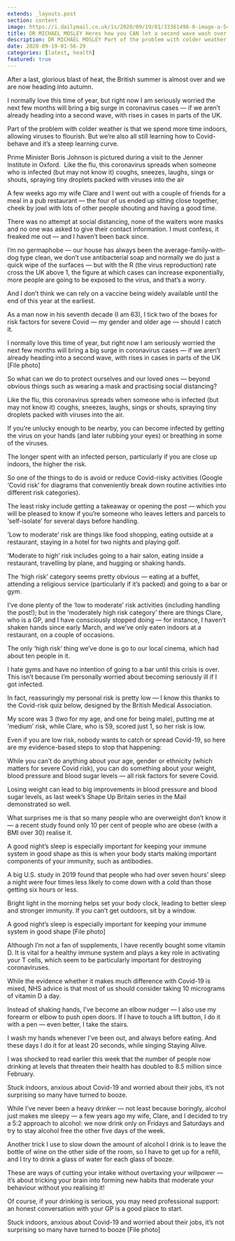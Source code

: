 ```yaml
---
extends: _layouts.post
section: content
image: https://i.dailymail.co.uk/1s/2020/09/19/01/33361498-0-image-a-546_1600476683557.jpg 
title: DR MICHAEL MOSLEY Heres how you CAN let a second wave wash over you 
description: DR MICHAEL MOSLEY Part of the problem with colder weather is that we spend more time indoors. But were also all still learning how to Covid-behave and its a steep learning curve. 
date: 2020-09-19-01-56-29 
categories: [latest, health] 
featured: true 
--- 
```

After a last, glorious blast of heat, the British summer is almost over and we are now heading into autumn. 

I normally love this time of year, but right now I am seriously worried the next few months will bring a big surge in coronavirus cases — if we aren’t already heading into a second wave, with rises in cases in parts of the UK.

Part of the problem with colder weather is that we spend more time indoors, allowing viruses to flourish. But we’re also all still learning how to Covid-behave and it’s a steep learning curve. 

Prime Minister Boris Johnson is pictured during a visit to the Jenner Institute in Oxford.  Like the flu, this coronavirus spreads when someone who is infected (but may not know it) coughs, sneezes, laughs, sings or shouts, spraying tiny droplets packed with viruses into the air

A few weeks ago my wife Clare and I went out with a couple of friends for a meal in a pub restaurant — the four of us ended up sitting close together, cheek by jowl with lots of other people shouting and having a good time. 

There was no attempt at social distancing, none of the waiters wore masks and no one was asked to give their contact information. I must confess, it freaked me out — and I haven’t been back since.

I’m no germaphobe — our house has always been the average-family-with-dog type clean, we don’t use antibacterial soap and normally we do just a quick wipe of the surfaces — but with the R (the virus reproduction) rate cross the UK above 1, the figure at which cases can increase exponentially, more people are going to be exposed to the virus, and that’s a worry.

And I don’t think we can rely on a vaccine being widely available until the end of this year at the earliest.

As a man now in his seventh decade (I am 63), I tick two of the boxes for risk factors for severe Covid — my gender and older age — should I catch it.

I normally love this time of year, but right now I am seriously worried the next few months will bring a big surge in coronavirus cases — if we aren’t already heading into a second wave, with rises in cases in parts of the UK [File photo]

So what can we do to protect ourselves and our loved ones — beyond obvious things such as wearing a mask and practising social distancing?

Like the flu, this coronavirus spreads when someone who is infected (but may not know it) coughs, sneezes, laughs, sings or shouts, spraying tiny droplets packed with viruses into the air.

If you’re unlucky enough to be nearby, you can become infected by getting the virus on your hands (and later rubbing your eyes) or breathing in some of the viruses.

The longer spent with an infected person, particularly if you are close up indoors, the higher the risk.

So one of the things to do is avoid or reduce Covid-risky activities (Google ‘Covid risk’ for diagrams that conveniently break down routine activities into different risk categories).

The least risky include getting a takeaway or opening the post — which you will be pleased to know if you’re someone who leaves letters and parcels to ‘self-isolate’ for several days before handling.

‘Low to moderate’ risk are things like food shopping, eating outside at a restaurant, staying in a hotel for two nights and playing golf. 

‘Moderate to high’ risk includes going to a hair salon, eating inside a restaurant, travelling by plane, and hugging or shaking hands. 

The ‘high risk’ category seems pretty obvious — eating at a buffet, attending a religious service (particularly if it’s packed) and going to a bar or gym.

I’ve done plenty of the ‘low to moderate’ risk activities (including handling the post!); but in the ‘moderately high risk category’ there are things Clare, who is a GP, and I have consciously stopped doing — for instance, I haven’t shaken hands since early March, and we’ve only eaten indoors at a restaurant, on a couple of occasions. 

The only ‘high risk’ thing we’ve done is go to our local cinema, which had about ten people in it. 

I hate gyms and have no intention of going to a bar until this crisis is over. This isn’t because I’m personally worried about becoming seriously ill if I got infected. 

In fact, reassuringly my personal risk is pretty low — I know this thanks to the Covid-risk quiz below, designed by the British Medical Association. 

My score was 3 (two for my age, and one for being male), putting me at ‘medium’ risk, while Clare, who is 59, scored just 1, so her risk is low.

Even if you are low risk, nobody wants to catch or spread Covid-19, so here are my evidence-based steps to stop that happening: 



While you can’t do anything about your age, gender or ethnicity (which matters for severe Covid risk), you can do something about your weight, blood pressure and blood sugar levels — all risk factors for severe Covid. 

Losing weight can lead to big improvements in blood pressure and blood sugar levels, as last week’s Shape Up Britain series in the Mail demonstrated so well.

What surprises me is that so many people who are overweight don’t know it — a recent study found only 10 per cent of people who are obese (with a BMI over 30) realise it. 

A good night’s sleep is especially important for keeping your immune system in good shape as this is when your body starts making important components of your immunity, such as antibodies. 

A big U.S. study in 2019 found that people who had over seven hours’ sleep a night were four times less likely to come down with a cold than those getting six hours or less. 

Bright light in the morning helps set your body clock, leading to better sleep and stronger immunity. If you can’t get outdoors, sit by a window. 

A good night’s sleep is especially important for keeping your immune system in good shape [File photo]

Although I’m not a fan of supplements, I have recently bought some vitamin D. It is vital for a healthy immune system and plays a key role in activating your T cells, which seem to be particularly important for destroying coronaviruses. 

While the evidence whether it makes much difference with Covid-19 is mixed, NHS advice is that most of us should consider taking 10 micrograms of vitamin D a day. 

Instead of shaking hands, I’ve become an elbow nudger — I also use my forearm or elbow to push open doors. If I have to touch a lift button, I do it with a pen — even better, I take the stairs.

I wash my hands whenever I’ve been out, and always before eating. And these days I do it for at least 20 seconds, while singing Staying Alive.

I was shocked to read earlier this week that the number of people now drinking at levels that threaten their health has doubled to 8.5 million since February. 

Stuck indoors, anxious about Covid-19 and worried about their jobs, it’s not surprising so many have turned to booze. 

While I’ve never been a heavy drinker — not least because boringly, alcohol just makes me sleepy — a few years ago my wife, Clare, and I decided to try a 5:2 approach to alcohol: we now drink only on Fridays and Saturdays and try to stay alcohol free the other five days of the week. 

Another trick I use to slow down the amount of alcohol I drink is to leave the bottle of wine on the other side of the room, so I have to get up for a refill, and I try to drink a glass of water for each glass of booze. 

These are ways of cutting your intake without overtaxing your willpower — it’s about tricking your brain into forming new habits that moderate your behaviour without you realising it!

Of course, if your drinking is serious, you may need professional support: an honest conversation with your GP is a good place to start.

Stuck indoors, anxious about Covid-19 and worried about their jobs, it’s not surprising so many have turned to booze [File photo]

